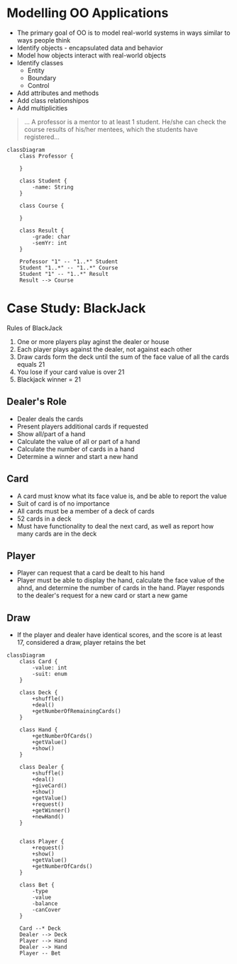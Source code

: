 # Modelling OO Applications

- The primary goal of OO is to model real-world systems in ways similar to ways people think
- Identify objects - encapsulated data and behavior
- Model how objects interact with real-world objects
- Identify classes
  - Entity
  - Boundary
  - Control
- Add attributes and methods
- Add class relationshipos
- Add multiplicities

> ... A professor is a mentor to at least 1 student. He/she can check the course results of his/her mentees, which the students have registered...

```mermaid
classDiagram
    class Professor {

    }

    class Student {
        -name: String
    }

    class Course {

    }

    class Result {
        -grade: char
        -semYr: int
    }

    Professor "1" -- "1..*" Student
    Student "1..*" -- "1..*" Course
    Student "1" -- "1..*" Result
    Result --> Course
```

# Case Study: BlackJack

Rules of BlackJack

1. One or more players play aginst the dealer or house
2. Each player plays against the dealer, not against each other
3. Draw cards form the deck until the sum of the face value of all the cards equals 21
4. You lose if your card value is over 21
5. Blackjack winner = 21

## Dealer's Role

- Dealer deals the cards
- Present players additional cards if requested
- Show all/part of a hand
- Calculate the value of all or part of a hand
- Calculate the number of cards in a hand
- Determine a winner and start a new hand

## Card

- A card must know what its face value is, and be able to report the value
- Suit of card is of no importance
- All cards must be a member of a deck of cards
- 52 cards in a deck
- Must have functionality to deal the next card, as well as report how many cards are in the deck

## Player

- Player can request that a card be dealt to his hand
- Player must be able to display the hand, calculate the face value of the ahnd, and determine the number of cards in the hand. Player responds to the dealer's request for a new card or start a new game

## Draw

- If the player and dealer have identical scores, and the score is at least 17, considered a draw, player retains the bet

```mermaid
classDiagram
    class Card {
        -value: int
        -suit: enum
    }

    class Deck {
        +shuffle()
        +deal()
        +getNumberOfRemainingCards()
    }

    class Hand {
        +getNumberOfCards()
        +getValue()
        +show()
    }

    class Dealer {
        +shuffle()
        +deal()
        +giveCard()
        +show()
        +getValue()
        +request()
        +getWinner()
        +newHand()
    }


    class Player {
        +request()
        +show()
        +getValue()
        +getNumberOfCards()
    }

    class Bet {
        -type
        -value
        -balance
        -canCover
    }

    Card --* Deck
    Dealer --> Deck
    Player --> Hand
    Dealer --> Hand
    Player -- Bet
```
